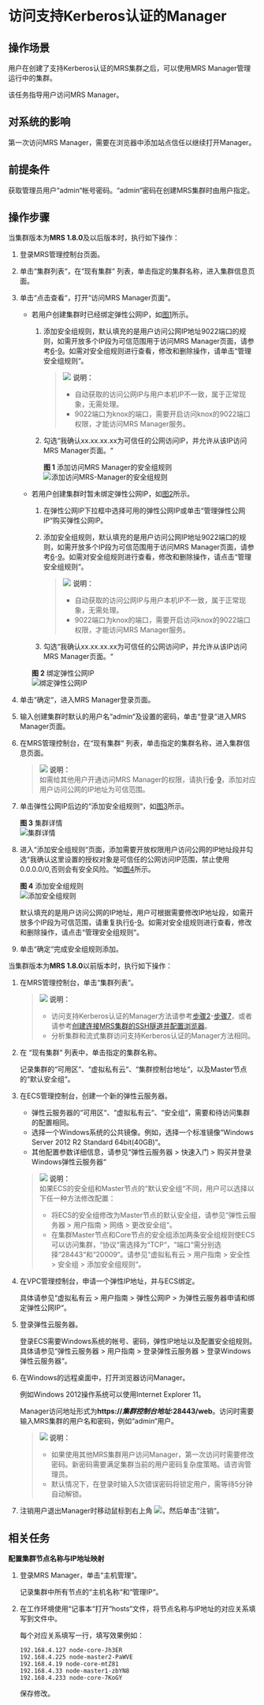 # 访问支持Kerberos认证的Manager<a name="ZH-CN_TOPIC_0050661066"></a>

## 操作场景<a name="zh-cn_topic_0046344332_section946489710657"></a>

用户在创建了支持Kerberos认证的MRS集群之后，可以使用MRS Manager管理运行中的集群。

该任务指导用户访问MRS Manager。

## 对系统的影响<a name="zh-cn_topic_0046344332_section61564112104752"></a>

第一次访问MRS Manager，需要在浏览器中添加站点信任以继续打开Manager。

## 前提条件<a name="zh-cn_topic_0046344332_section66680320101755"></a>

获取管理员用户“admin“帐号密码。“admin“密码在创建MRS集群时由用户指定。

## 操作步骤<a name="zh-cn_topic_0046344332_section27773980101848"></a>

当集群版本为**MRS 1.8.0**及以后版本时，执行如下操作：

1.  登录MRS管理控制台页面。
2.  单击“集群列表“，在“现有集群“ 列表，单击指定的集群名称，进入集群信息页面。
3.  单击“点击查看“，打开“访问MRS Manager页面“。
    -   若用户创建集群时已经绑定弹性公网IP，如[图1](#zh-cn_topic_0035209594_fig1768919558220)所示。
        1.  添加安全组规则，默认填充的是用户访问公网IP地址9022端口的规则，如需开放多个IP段为可信范围用于访问MRS Manager页面，请参考[6](#zh-cn_topic_0035209594_li1049410469610)-[9](#zh-cn_topic_0035209594_li035723593115)。如需对安全组规则进行查看，修改和删除操作，请单击“管理安全组规则“。

            >![](public_sys-resources/icon-note.gif) **说明：**   
            >-   自动获取的访问公网IP与用户本机IP不一致，属于正常现象，无需处理。  
            >-   9022端口为knox的端口，需要开启访问knox的9022端口权限，才能访问MRS Manager服务。  

        2.  勾选“我确认xx.xx.xx.xx为可信任的公网访问IP，并允许从该IP访问MRS Manager页面。“

            **图 1**  添加访问MRS Manager的安全组规则<a name="zh-cn_topic_0035209594_fig1768919558220"></a>  
            ![](figures/添加访问MRS-Manager的安全组规则.png "添加访问MRS-Manager的安全组规则")


    -   若用户创建集群时暂未绑定弹性公网IP，如[图2](#zh-cn_topic_0035209594_fig7968172954416)所示。

        1.  在弹性公网IP下拉框中选择可用的弹性公网IP或单击“管理弹性公网IP“购买弹性公网IP。
        2.  添加安全组规则，默认填充的是用户访问公网IP地址9022端口的规则，如需开放多个IP段为可信范围用于访问MRS Manager页面，请参考[6](#zh-cn_topic_0035209594_li1049410469610)-[9](#zh-cn_topic_0035209594_li035723593115)。如需对安全组规则进行查看，修改和删除操作，请点击“管理安全组规则“。

            >![](public_sys-resources/icon-note.gif) **说明：**   
            >-   自动获取的访问公网IP与用户本机IP不一致，属于正常现象，无需处理。  
            >-   9022端口为knox的端口，需要开启访问knox的9022端口权限，才能访问MRS Manager服务。  

        3.  勾选“我确认xx.xx.xx.xx为可信任的公网访问IP，并允许从该IP访问MRS Manager页面。“

        **图 2**  绑定弹性公网IP<a name="zh-cn_topic_0035209594_fig7968172954416"></a>  
        ![](figures/绑定弹性公网IP.png "绑定弹性公网IP")


4.  单击“确定“，进入MRS Manager登录页面。
5.  输入创建集群时默认的用户名“admin“及设置的密码，单击“登录“进入MRS Manager页面。
6.  <a name="zh-cn_topic_0035209594_li1049410469610"></a>在MRS管理控制台，在“现有集群“ 列表，单击指定的集群名称，进入集群信息页面。

    >![](public_sys-resources/icon-note.gif) **说明：**   
    >如需给其他用户开通访问MRS Manager的权限，请执行[6](#zh-cn_topic_0035209594_li1049410469610)-[9](#zh-cn_topic_0035209594_li035723593115)，添加对应用户访问公网的IP地址为可信范围。  

7.  单击弹性公网IP后边的“添加安全组规则“，如[图3](#zh-cn_topic_0035209594_fig131193614465)所示。

    **图 3**  集群详情<a name="zh-cn_topic_0035209594_fig131193614465"></a>  
    ![](figures/集群详情.png "集群详情")

8.  进入“添加安全组规则“页面，添加需要开放权限用户访问公网的IP地址段并勾选“我确认这里设置的授权对象是可信任的公网访问IP范围，禁止使用0.0.0.0/0,否则会有安全风险。“如[图4](#zh-cn_topic_0035209594_fig10985182312493)所示。

    **图 4**  添加安全组规则<a name="zh-cn_topic_0035209594_fig10985182312493"></a>  
    ![](figures/添加安全组规则.png "添加安全组规则")

    默认填充的是用户访问公网的IP地址，用户可根据需要修改IP地址段，如需开放多个IP段为可信范围，请重复执行[6](#zh-cn_topic_0035209594_li1049410469610)-[9](#zh-cn_topic_0035209594_li035723593115)。如需对安全组规则进行查看，修改和删除操作，请点击“管理安全组规则“。

9.  <a name="zh-cn_topic_0035209594_li035723593115"></a>单击“确定“完成安全组规则添加。

当集群版本为**MRS 1.8.0**以前版本时，执行如下操作：

1.  在MRS管理控制台，单击“集群列表“。

    >![](public_sys-resources/icon-note.gif) **说明：**   
    >-   访问支持Kerberos认证的Manager方法请参考[步骤2](#li5015950919196)-[步骤7](#li50039481113739)，或者请参考[创建连接MRS集群的SSH隧道并配置浏览器](创建连接MRS集群的SSH隧道并配置浏览器.md)。  
    >-   分析集群和流式集群访问支持Kerberos认证的Manager方法相同。  

2.  <a name="li5015950919196"></a>在  “现有集群“  列表中，单击指定的集群名称。

    记录集群的“可用区“、“虚拟私有云“、“集群控制台地址“，以及Master节点的“默认安全组“。

3.  在ECS管理控制台，创建一个新的弹性云服务器。

    -   弹性云服务器的“可用区“、“虚拟私有云“、“安全组“，需要和待访问集群的配置相同。
    -   选择一个Windows系统的公共镜像。例如，选择一个标准镜像“Windows Server 2012 R2 Standard 64bit\(40GB\)“。
    -   其他配置参数详细信息，请参见“弹性云服务器 \> 快速入门 \> 购买并登录Windows弹性云服务器“

    >![](public_sys-resources/icon-note.gif) **说明：**   
    >如果ECS的安全组和Master节点的“默认安全组“不同，用户可以选择以下任一种方法修改配置：  
    >-   将ECS的安全组修改为Master节点的默认安全组，请参见“弹性云服务器  \>  用户指南  \>  网络  \>  更改安全组“。  
    >-   在集群Master节点和Core节点的安全组添加两条安全组规则使ECS可以访问集群，“协议“需选择为“TCP“，“端口“需分别选择“28443“和“20009“。请参见“虚拟私有云 \> 用户指南 \> 安全性 \> 安全组 \> 添加安全组规则“。  

4.  在VPC管理控制台，申请一个弹性IP地址，并与ECS绑定。

    具体请参见“虚拟私有云  \>  用户指南  \>  弹性公网IP  \>  为弹性云服务器申请和绑定弹性公网IP“。

5.  登录弹性云服务器。

    登录ECS需要Windows系统的帐号、密码，弹性IP地址以及配置安全组规则。具体请参见“弹性云服务器 \> 用户指南 \> 登录弹性云服务器 \> 登录Windows弹性云服务器“。

6.  在Windows的远程桌面中，打开浏览器访问Manager。

    例如Windows 2012操作系统可以使用Internet Explorer 11。

    Manager访问地址形式为**https://_集群控制台地址_:28443/web**。访问时需要输入MRS集群的用户名和密码，例如“admin“用户。

    >![](public_sys-resources/icon-note.gif) **说明：**   
    >-   如果使用其他MRS集群用户访问Manager，第一次访问时需要修改密码。新密码需要满足集群当前的用户密码复杂度策略。请咨询管理员。  
    >-   默认情况下，在登录时输入5次错误密码将锁定用户，需等待5分钟自动解锁。  

7.  <a name="li50039481113739"></a>注销用户退出Manager时移动鼠标到右上角  ![](figures/icon_mrs_loginout.jpg)，然后单击“注销“。

## 相关任务<a name="section5824002417933"></a>

**配置集群节点名称与IP地址映射**

1.  登录MRS Manager，单击“主机管理“。

    记录集群中所有节点的“主机名称“和“管理IP“。

2.  在工作环境使用“记事本“打开“hosts“文件，将节点名称与IP地址的对应关系填写到文件中。

    每个对应关系填写一行，填写效果例如：

    ```
    192.168.4.127 node-core-Jh3ER
    192.168.4.225 node-master2-PaWVE
    192.168.4.19 node-core-mtZ81
    192.168.4.33 node-master1-zbYN8
    192.168.4.233 node-core-7KoGY
    ```

    保存修改。


